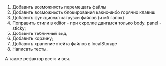 1. Добавить возможность перемещать файлы
2. Добавить возможность блокирования каких-либо горячих клавиш
3. Добавить функционал загрузки файлов (и мб папок)
4. Поправить стили в editor - при скролле двигался только body. panel - sticky;
5. Добавить табличный вид;
6. Добавить корзину;
7. Добавить хранение стейта файлов в localStorage
8. Написать тесты.

А также рефактор всего и вся.
